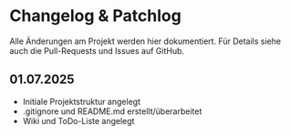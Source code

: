 # Changelog & Patchlog

Alle Änderungen am Projekt werden hier dokumentiert. Für Details siehe auch die Pull-Requests und Issues auf GitHub.

## 01.07.2025
- Initiale Projektstruktur angelegt
- .gitignore und README.md erstellt/überarbeitet
- Wiki und ToDo-Liste angelegt
